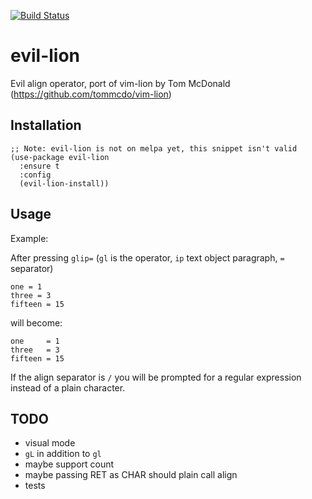 [![Build Status](https://travis-ci.org/edkolev/evil-lion.svg?branch=master)](https://travis-ci.org/edkolev/evil-lion)

evil-lion
=========

Evil align operator, port of vim-lion by Tom McDonald (https://github.com/tommcdo/vim-lion)

Installation
------------

``` emacs-lisp
;; Note: evil-lion is not on melpa yet, this snippet isn't valid
(use-package evil-lion
  :ensure t
  :config
  (evil-lion-install))
```

Usage
-----

Example:

After pressing `glip=` (`gl` is the operator, `ip` text object paragraph, `=` separator)
```
one = 1
three = 3
fifteen = 15
```

will become:

```
one     = 1
three   = 3
fifteen = 15
```

If the align separator is `/` you will be prompted for a regular expression instead of a plain character.

TODO
----
- visual mode
- `gL` in addition to `gl`
- maybe support count
- maybe passing RET as CHAR should plain call align
- tests
